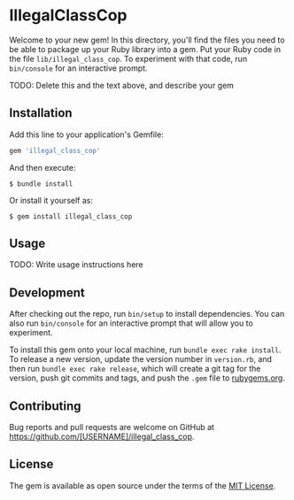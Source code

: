 # IllegalClassCop

Welcome to your new gem! In this directory, you'll find the files you need to be able to package up your Ruby library into a gem. Put your Ruby code in the file `lib/illegal_class_cop`. To experiment with that code, run `bin/console` for an interactive prompt.

TODO: Delete this and the text above, and describe your gem

## Installation

Add this line to your application's Gemfile:

```ruby
gem 'illegal_class_cop'
```

And then execute:

    $ bundle install

Or install it yourself as:

    $ gem install illegal_class_cop

## Usage

TODO: Write usage instructions here

## Development

After checking out the repo, run `bin/setup` to install dependencies. You can also run `bin/console` for an interactive prompt that will allow you to experiment.

To install this gem onto your local machine, run `bundle exec rake install`. To release a new version, update the version number in `version.rb`, and then run `bundle exec rake release`, which will create a git tag for the version, push git commits and tags, and push the `.gem` file to [rubygems.org](https://rubygems.org).

## Contributing

Bug reports and pull requests are welcome on GitHub at https://github.com/[USERNAME]/illegal_class_cop.


## License

The gem is available as open source under the terms of the [MIT License](https://opensource.org/licenses/MIT).
